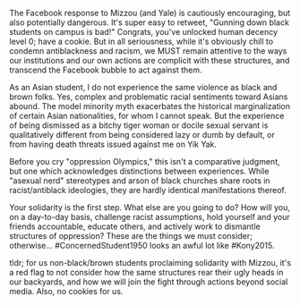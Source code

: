 The Facebook response to Mizzou (and Yale) is cautiously encouraging, but also potentially dangerous. It's super easy to retweet, "Gunning down black students on campus is bad!" Congrats, you've unlocked human decency level 0; have a cookie. But in all seriousness, while it's obviously chill to condemn antiblackness and racism, we MUST remain attentive to the ways our institutions and our own actions are complicit with these structures, and transcend the Facebook bubble to act against them.

As an Asian student, I do not experience the same violence as black and brown folks. Yes, complex and problematic racial sentiments toward Asians abound. The model minority myth exacerbates the historical marginalization of certain Asian nationalities, for whom I cannot speak. But the experience of being dismissed as a bitchy tiger woman or docile sexual servant is qualitatively different from being considered lazy or dumb by default, or from having death threats issued against me on Yik Yak.

Before you cry "oppression Olympics," this isn't a comparative judgment, but one which acknowledges distinctions between experiences. While "asexual nerd" stereotypes and arson of black churches share roots in racist/antiblack ideologies, they are hardly identical manifestations thereof.

Your solidarity is the first step. What else are you going to do? How will you, on a day-to-day basis, challenge racist assumptions, hold yourself and your friends accountable, educate others, and actively work to dismantle structures of oppression? These are the things we must consider; otherwise... ‪#‎ConcernedStudent1950‬ looks an awful lot like ‪#‎Kony2015‬.

tldr; for us non-black/brown students proclaiming solidarity with Mizzou, it's a red flag to not consider how the same structures rear their ugly heads in our backyards, and how we will join the fight through actions beyond social media. Also, no cookies for us.